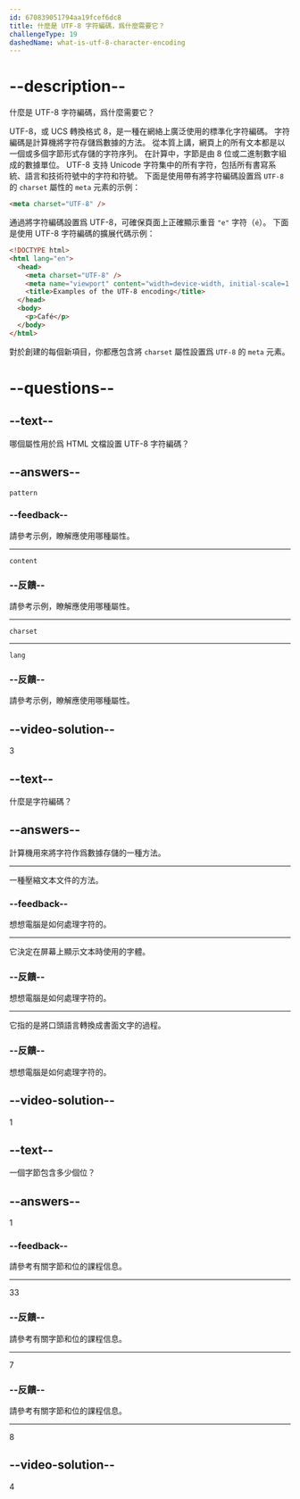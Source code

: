 ```yaml
---
id: 670839051794aa19fcef6dc8
title: 什麼是 UTF-8 字符編碼，爲什麼需要它？
challengeType: 19
dashedName: what-is-utf-8-character-encoding
---
```


# --description--

什麼是 UTF-8 字符編碼，爲什麼需要它？

UTF-8，或 UCS 轉換格式 8，是一種在網絡上廣泛使用的標準化字符編碼。 字符編碼是計算機將字符存儲爲數據的方法。 從本質上講，網頁上的所有文本都是以一個或多個字節形式存儲的字符序列。 在計算中，字節是由 8 位或二進制數字組成的數據單位。 UTF-8 支持 Unicode 字符集中的所有字符，包括所有書寫系統、語言和技術符號中的字符和符號。 下面是使用帶有將字符編碼設置爲 `UTF-8` 的 `charset` 屬性的 `meta` 元素的示例：

```html
<meta charset="UTF-8" />
```

通過將字符編碼設置爲 UTF-8，可確保頁面上正確顯示重音 `"e"` 字符（`é`）。 下面是使用 UTF-8 字符編碼的擴展代碼示例：

```html
<!DOCTYPE html>
<html lang="en">
  <head>
    <meta charset="UTF-8" />
    <meta name="viewport" content="width=device-width, initial-scale=1.0" />
    <title>Examples of the UTF-8 encoding</title>
  </head>
  <body>
    <p>Café</p>
  </body>
</html>
```

對於創建的每個新項目，你都應包含將 `charset` 屬性設置爲 `UTF-8` 的 `meta` 元素。

# --questions--

## --text--

哪個屬性用於爲 HTML 文檔設置 UTF-8 字符編碼？

## --answers--

`pattern`

### --feedback--

請參考示例，瞭解應使用哪種屬性。

---

`content`

### --反饋--

請參考示例，瞭解應使用哪種屬性。

---

`charset`

---

`lang`

### --反饋--

請參考示例，瞭解應使用哪種屬性。

## --video-solution--

3

## --text--

什麼是字符編碼？

## --answers--

計算機用來將字符作爲數據存儲的一種方法。

---

一種壓縮文本文件的方法。

### --feedback--

想想電腦是如何處理字符的。

---

它決定在屏幕上顯示文本時使用的字體。

### --反饋--

想想電腦是如何處理字符的。

---

它指的是將口頭語言轉換成書面文字的過程。

### --反饋--

想想電腦是如何處理字符的。

## --video-solution--

1

## --text--

一個字節包含多少個位？

## --answers--

1

### --feedback--

請參考有關字節和位的課程信息。

---

33

### --反饋--

請參考有關字節和位的課程信息。

---

7

### --反饋--

請參考有關字節和位的課程信息。

---

8

## --video-solution--

4
